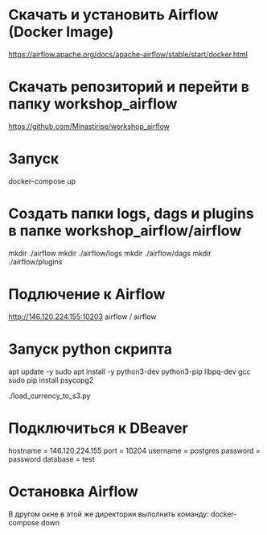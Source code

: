 # Скачать и уcтановить Airflow (Docker Image)
https://airflow.apache.org/docs/apache-airflow/stable/start/docker.html

# Скачать репозиторий и перейти в папку workshop_airflow
https://github.com/Minastirise/workshop_airflow

# Запуск
docker-compose up

# Создать папки logs, dags и plugins в папке workshop_airflow/airflow
mkdir ./airflow
mkdir ./airflow/logs
mkdir ./airflow/dags
mkdir ./airflow/plugins

# Подлючение к Airflow
http://146.120.224.155:10203
airflow / airflow 

# Запуск python скрипта
apt update -y
sudo apt install -y python3-dev python3-pip libpq-dev gcc
sudo pip install psycopg2

./load_currency_to_s3.py

# Подключиться к DBeaver
hostname = 146.120.224.155
port = 10204
username = postgres
password = password
database = test

# Остановка Airflow
В другом окне в этой же директории выполнить команду:
docker-compose down
